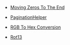 * [Moving Zeros To The End](https://github.com/ludovicwyffels/codewars-katas/tree/master/5-kyu/Moving%20Zeros%20To%20The%20End)

- [PaginationHelper](https://github.com/ludovicwyffels/codewars-katas/tree/master/5-kyu/PaginationHelper)

* [RGB To Hex Conversion](https://github.com/ludovicwyffels/codewars-katas/tree/master/5-kyu/RGB%20To%20Hex%20Conversion)

- [Rot13](https://github.com/ludovicwyffels/codewars-katas/tree/master/5-kyu/Rot13)